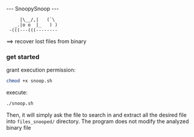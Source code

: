 --- SnoopySnoop ---
```text
     |\__/,|   (`\
   _.|o o  |_   ) )
 -(((---(((--------
 ```

==> recover lost files from binary

### get started
grant execution permission:
```bash
chmod +x snoop.sh
```
execute:
```bash
./snoop.sh
```
Then, it will simply ask the file to search in and extract all the desired file into ```files_snooped/``` directory.
The program does not modify the analyzed binary file

